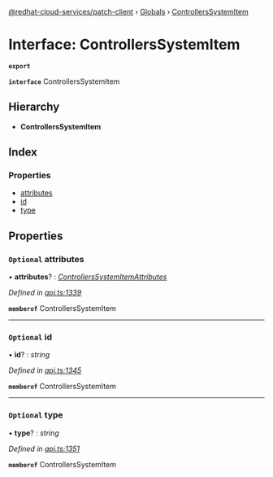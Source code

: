 [@redhat-cloud-services/patch-client](../README.md) › [Globals](../globals.md) › [ControllersSystemItem](controllerssystemitem.md)

# Interface: ControllersSystemItem

**`export`** 

**`interface`** ControllersSystemItem

## Hierarchy

* **ControllersSystemItem**

## Index

### Properties

* [attributes](controllerssystemitem.md#optional-attributes)
* [id](controllerssystemitem.md#optional-id)
* [type](controllerssystemitem.md#optional-type)

## Properties

### `Optional` attributes

• **attributes**? : *[ControllersSystemItemAttributes](controllerssystemitemattributes.md)*

*Defined in [api.ts:1339](https://github.com/RedHatInsights/javascript-clients/blob/669b7c5/packages/patch/api.ts#L1339)*

**`memberof`** ControllersSystemItem

___

### `Optional` id

• **id**? : *string*

*Defined in [api.ts:1345](https://github.com/RedHatInsights/javascript-clients/blob/669b7c5/packages/patch/api.ts#L1345)*

**`memberof`** ControllersSystemItem

___

### `Optional` type

• **type**? : *string*

*Defined in [api.ts:1351](https://github.com/RedHatInsights/javascript-clients/blob/669b7c5/packages/patch/api.ts#L1351)*

**`memberof`** ControllersSystemItem
